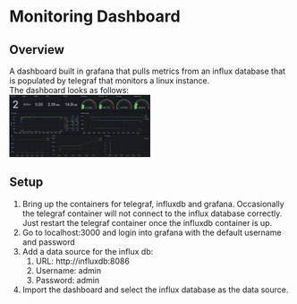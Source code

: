 # Monitoring Dashboard
## Overview
A dashboard built in grafana that pulls metrics from an influx database that is populated by telegraf that monitors a linux instance. <br>
The dashboard looks as follows:
<br>
<img src="Linux_monitoring.jpg" width="50%">
<br>
## Setup

1. Bring up the containers for telegraf, influxdb and grafana. Occasionally the telegraf container will not connect to the influx database correctly. Just restart the telegraf container once the influxdb container is up.
2. Go to localhost:3000 and login into grafana with the default username and password
3. Add a data source for the influx db:
    1. URL: http://influxdb:8086
    2. Username: admin
    3. Password: admin
4. Import the dashboard and select the influx database as the data source. 
